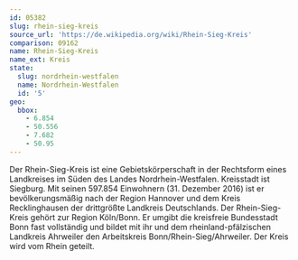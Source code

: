 ```yaml
---
id: 05382
slug: rhein-sieg-kreis
source_url: 'https://de.wikipedia.org/wiki/Rhein-Sieg-Kreis'
comparison: 09162
name: Rhein-Sieg-Kreis
name_ext: Kreis
state:
  slug: nordrhein-westfalen
  name: Nordrhein-Westfalen
  id: '5'
geo:
  bbox:
    - 6.854
    - 50.556
    - 7.682
    - 50.95
---
```


Der Rhein-Sieg-Kreis ist eine Gebietskörperschaft in der Rechtsform eines Landkreises im Süden des Landes Nordrhein-Westfalen. Kreisstadt ist Siegburg. Mit seinen 597.854 Einwohnern (31. Dezember 2016) ist er bevölkerungsmäßig nach der Region Hannover und dem Kreis Recklinghausen der drittgrößte Landkreis Deutschlands. Der Rhein-Sieg-Kreis gehört zur Region Köln/Bonn. Er umgibt die kreisfreie Bundesstadt Bonn fast vollständig und bildet mit ihr und dem rheinland-pfälzischen Landkreis Ahrweiler den Arbeitskreis Bonn/Rhein-Sieg/Ahrweiler. Der Kreis wird vom Rhein geteilt.
